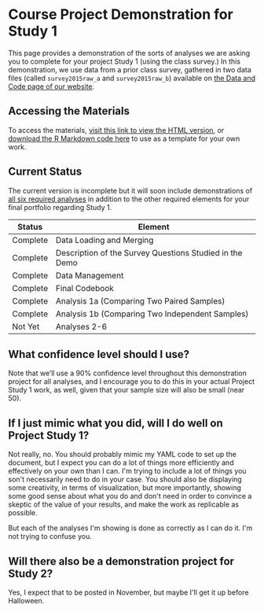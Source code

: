 # Course Project Demonstration for Study 1

This page provides a demonstration of the sorts of analyses we are asking you to complete for your project Study 1 (using the class survey.)  In this demonstration, we use data from a prior class survey, gathered in two data files (called `survey2015raw_a` and `survey2015raw_b`) available on [the Data and Code page of our website](https://github.com/THOMASELOVE/431-2018-data).

## Accessing the Materials

To access the materials, [visit this link to view the HTML version](http://htmlpreview.github.io/?https://github.com/THOMASELOVE/431-2018-project/blob/master/demo_study1/431-project-study1-demonstration.html), or [download the R Markdown code here](https://raw.githubusercontent.com/THOMASELOVE/431-2018-project/master/demo_study1/431-project-study1-demonstration.Rmd) to use as a template for your own work.

## Current Status

The current version is incomplete but it will soon include demonstrations of [all six required analyses](https://thomaselove.github.io/431-2018-project/taskG.html#the-six-required-analyses-for-study-1-1) in addition to the other required elements for your final portfolio regarding Study 1.

Status   | Element 
-------- | --------------------------------------------------------
Complete | Data Loading and Merging
Complete | Description of the Survey Questions Studied in the Demo
Complete | Data Management
Complete | Final Codebook
Complete | Analysis 1a (Comparing Two Paired Samples)
Complete | Analysis 1b (Comparing Two Independent Samples)
Not Yet  | Analyses 2-6

## What confidence level should I use?

Note that we’ll use a 90% confidence level throughout this demonstration project for all analyses, and I encourage you to do this in your actual Project Study 1 work, as well, given that your sample size will also be small (near 50).

## If I just mimic what you did, will I do well on Project Study 1?

Not really, no. You should probably mimic my YAML code to set up the document, but I expect you can do a lot of things more efficiently and effectively on your own than I can. I'm trying to include a lot of things you son't necessarily need to do in your case. You should also be displaying some creativity, in terms of visualization, but more importantly, showing some good sense about what you do and don't need in order to convince a skeptic of the value of your results, and make the work as replicable as possible.

But each of the analyses I'm showing is done as correctly as I can do it. I'm not trying to confuse you.

## Will there also be a demonstration project for Study 2?

Yes, I expect that to be posted in November, but maybe I'll get it up before Halloween.

